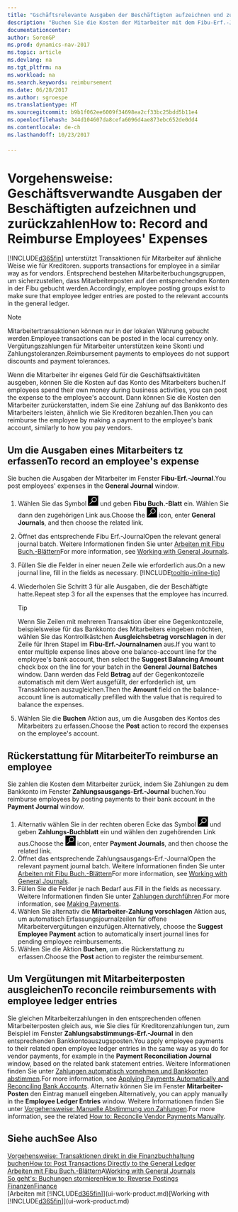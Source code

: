 ```yaml
---
title: "Gschäftsrelevante Ausgaben der Beschäftigten aufzeichnen und zurückzahlen"
description: "Buchen Sie die Kosten der Mitarbeiter mit dem Fibu-Erf.-Journal zu dem Konto und buchen Sie später die Zahlung an das Bankkonto des Mitarbeiters, dem die geschäftsverwandten Ausgaben zurückzuerstatten sind."
documentationcenter: 
author: SorenGP
ms.prod: dynamics-nav-2017
ms.topic: article
ms.devlang: na
ms.tgt_pltfrm: na
ms.workload: na
ms.search.keywords: reimbursement
ms.date: 06/28/2017
ms.author: sgroespe
ms.translationtype: HT
ms.sourcegitcommit: b9b1f062ee6009f34698ea2cf33bc25bdd5b11e4
ms.openlocfilehash: 344d104607da8cefa6096d4ae873ebc652de0dd4
ms.contentlocale: de-ch
ms.lasthandoff: 10/23/2017

---
```

# <a name="how-to-record-and-reimburse-employees-expenses"></a><span data-ttu-id="fa9ed-103">Vorgehensweise: Geschäftsverwandte Ausgaben der Beschäftigten aufzeichnen und zurückzahlen</span><span class="sxs-lookup"><span data-stu-id="fa9ed-103">How to: Record and Reimburse Employees' Expenses</span></span>
[!INCLUDE[d365fin](includes/d365fin_md.md)]<span data-ttu-id="fa9ed-104"> unterstützt Transaktionen für Mitarbeiter auf ähnliche Weise wie für Kreditoren.</span><span class="sxs-lookup"><span data-stu-id="fa9ed-104"> supports transactions for employee in a similar way as for vendors.</span></span> <span data-ttu-id="fa9ed-105">Entsprechend bestehen Mitarbeiterbuchungsgruppen, um sicherzustellen, dass Mitarbeiterposten auf den entsprechenden Konten in der Fibu gebucht werden.</span><span class="sxs-lookup"><span data-stu-id="fa9ed-105">Accordingly, employee posting groups exist to make sure that employee ledger entries are posted to the relevant accounts in the general ledger.</span></span>

> [!NOTE]  
> <span data-ttu-id="fa9ed-106">Mitarbeitertransaktionen können nur in der lokalen Währung gebucht werden.</span><span class="sxs-lookup"><span data-stu-id="fa9ed-106">Employee transactions can be posted in the local currency only.</span></span> <span data-ttu-id="fa9ed-107">Vergütungszahlungen für Mitarbeiter unterstützen keine Skonti und Zahlungstoleranzen.</span><span class="sxs-lookup"><span data-stu-id="fa9ed-107">Reimbursement payments to employees do not support discounts and payment tolerances.</span></span>

<span data-ttu-id="fa9ed-108">Wenn die Mitarbeiter ihr eigenes Geld für die Geschäftsaktivitäten ausgeben, können Sie die Kosten auf das Konto des Mitarbeiters buchen.</span><span class="sxs-lookup"><span data-stu-id="fa9ed-108">If employees spend their own money during business activities, you can post the expense to the employee's account.</span></span> <span data-ttu-id="fa9ed-109">Dann können Sie die Kosten den Mitarbeiter zurückerstatten, indem Sie eine Zahlung auf das  Bankkonto des Mitarbeiters leisten, ähnlich wie Sie Kreditoren bezahlen.</span><span class="sxs-lookup"><span data-stu-id="fa9ed-109">Then you can reimburse the employee by making a payment to the employee's bank account, similarly to how you pay vendors.</span></span>

## <a name="to-record-an-employees-expense"></a><span data-ttu-id="fa9ed-110">Um die Ausgaben eines Mitarbeiters tz erfassen</span><span class="sxs-lookup"><span data-stu-id="fa9ed-110">To record an employee's expense</span></span>
<span data-ttu-id="fa9ed-111">Sie buchen die Ausgaben der Mitarbeiter im Fenster **Fibu-Erf.-Journal**.</span><span class="sxs-lookup"><span data-stu-id="fa9ed-111">You post employees' expenses in the **General Journal** window.</span></span>
1. <span data-ttu-id="fa9ed-112">Wählen Sie das Symbol ![Nach Seite oder Bericht suchen](media/ui-search/search_small.png "Nach Seite oder Bericht suchen") und geben **Fibu Buch.-Blatt** ein. Wählen Sie dann den zugehörigen Link aus.</span><span class="sxs-lookup"><span data-stu-id="fa9ed-112">Choose the ![Search for Page or Report](media/ui-search/search_small.png "Search for Page or Report icon") icon, enter **General Journals**, and then choose the related link.</span></span>
2. <span data-ttu-id="fa9ed-113">Öffnet das entsprechende Fibu Erf.-Journal</span><span class="sxs-lookup"><span data-stu-id="fa9ed-113">Open the relevant general journal batch.</span></span> <span data-ttu-id="fa9ed-114">Weitere Informationen finden Sie unter [Arbeiten mit Fibu Buch.-Blättern](ui-work-general-journals.md)</span><span class="sxs-lookup"><span data-stu-id="fa9ed-114">For more information, see [Working with General Journals](ui-work-general-journals.md).</span></span>
3. <span data-ttu-id="fa9ed-115">Füllen Sie die Felder in einer neuen Zeile wie erforderlich aus.</span><span class="sxs-lookup"><span data-stu-id="fa9ed-115">On a new journal line, fill in the fields as necessary.</span></span> [!INCLUDE[tooltip-inline-tip](includes/tooltip-inline-tip_md.md)]    
4. <span data-ttu-id="fa9ed-116">Wiederholen Sie Schritt 3 für alle Ausgaben, die der Beschäftigte hatte.</span><span class="sxs-lookup"><span data-stu-id="fa9ed-116">Repeat step 3 for all the expenses that the employee has incurred.</span></span>

    > [!TIP]  
    > <span data-ttu-id="fa9ed-117">Wenn Sie Zeilen mit mehreren Transaktion über eine Gegenkontozeile, beispielsweise für das Bankkonto des Mitarbeiters eingeben möchten, wählen Sie das Kontrollkästchen **Ausgleichsbetrag vorschlagen** in der Zeile für Ihren Stapel im **Fibu-Erf.-Journalnamen** aus.</span><span class="sxs-lookup"><span data-stu-id="fa9ed-117">If you want to enter multiple expense lines above one balance-account line for the employee's bank account, then select the **Suggest Balancing Amount** check box on the line for your batch in the **General Journal Batches** window.</span></span> <span data-ttu-id="fa9ed-118">Dann werden das Feld **Betrag** auf der Gegenkontozeile automatisch mit dem Wert ausgefüllt, der erforderlich ist, um Transaktionen auszugleichen.</span><span class="sxs-lookup"><span data-stu-id="fa9ed-118">Then the **Amount** field on the balance-account line is automatically prefilled with the value that is required to balance the expenses.</span></span>
5. <span data-ttu-id="fa9ed-119">Wählen Sie die **Buchen** Aktion aus, um die Ausgaben des Kontos des Mitarbeiters zu erfassen.</span><span class="sxs-lookup"><span data-stu-id="fa9ed-119">Choose the **Post** action to record the expenses on the employee's account.</span></span>

## <a name="to-reimburse-an-employee"></a><span data-ttu-id="fa9ed-120">Rückerstattung für Mitarbeiter</span><span class="sxs-lookup"><span data-stu-id="fa9ed-120">To reimburse an employee</span></span>
<span data-ttu-id="fa9ed-121">Sie zahlen die Kosten dem Mitarbeiter zurück, indem Sie Zahlungen zu dem Bankkonto im Fenster **Zahlungsausgangs-Erf.-Journal** buchen.</span><span class="sxs-lookup"><span data-stu-id="fa9ed-121">You reimburse employees by posting payments to their bank account in the **Payment Journal** window.</span></span>
1. <span data-ttu-id="fa9ed-122">Alternativ wählen Sie in der rechten oberen Ecke das Symbol ![Nach Seite oder Bericht suchen](media/ui-search/search_small.png "Nach Seite oder Bericht suchen") und geben **Zahlungs-Buchblatt** ein und wählen den zugehörenden Link aus.</span><span class="sxs-lookup"><span data-stu-id="fa9ed-122">Choose the ![Search for Page or Report](media/ui-search/search_small.png "Search for Page or Report icon") icon, enter **Payment Journals**, and then choose the related link.</span></span>
2. <span data-ttu-id="fa9ed-123">Öffnet das entsprechende Zahlungsausgangs-Erf.-Journal</span><span class="sxs-lookup"><span data-stu-id="fa9ed-123">Open the relevant payment journal batch.</span></span> <span data-ttu-id="fa9ed-124">Weitere Informationen finden Sie unter [Arbeiten mit Fibu Buch.-Blättern](ui-work-general-journals.md)</span><span class="sxs-lookup"><span data-stu-id="fa9ed-124">For more information, see [Working with General Journals](ui-work-general-journals.md).</span></span>
3. <span data-ttu-id="fa9ed-125">Füllen Sie die Felder je nach Bedarf aus.</span><span class="sxs-lookup"><span data-stu-id="fa9ed-125">Fill in the fields as necessary.</span></span> <span data-ttu-id="fa9ed-126">Weitere Informationen finden Sie unter [Zahlungen durchführen](payables-make-payments.md).</span><span class="sxs-lookup"><span data-stu-id="fa9ed-126">For more information, see [Making Payments](payables-make-payments.md).</span></span>
4. <span data-ttu-id="fa9ed-127">Wählen Sie alternativ die **Mitarbeiter-Zahlung vorschlagen** Aktion aus, um automatisch Erfassungsjournalzeilen für offene Mitarbeitervergütungen einzufügen.</span><span class="sxs-lookup"><span data-stu-id="fa9ed-127">Alternatively, choose the **Suggest Employee Payment** action to automatically insert journal lines for pending employee reimbursements.</span></span>
5. <span data-ttu-id="fa9ed-128">Wählen Sie die Aktion **Buchen**, um die Rückerstattung zu erfassen.</span><span class="sxs-lookup"><span data-stu-id="fa9ed-128">Choose the **Post** action to register the reimbursement.</span></span>  

## <a name="to-reconcile-reimbursements-with-employee-ledger-entries"></a><span data-ttu-id="fa9ed-129">Um Vergütungen mit Mitarbeiterposten ausgleichen</span><span class="sxs-lookup"><span data-stu-id="fa9ed-129">To reconcile reimbursements with employee ledger entries</span></span>
<span data-ttu-id="fa9ed-130">Sie gleichen Mitarbeiterzahlungen in den entsprechenden offenen Mitarbeiterposten gleich aus, wie Sie dies für Kreditorenzahlungen tun, zum Beispiel im Fenster **Zahlungsabstimmungs-Erf.-Journal** in den entsprechenden Bankkontoauszugsposten.</span><span class="sxs-lookup"><span data-stu-id="fa9ed-130">You apply employee payments to their related open employee ledger entries in the same way as you do for vendor payments, for example in the **Payment Reconciliation Journal** window, based on the related bank statement entries.</span></span> <span data-ttu-id="fa9ed-131">Weitere Informationen finden Sie unter [Zahlungen automatisch vornehmen und Bankkonten abstimmen](receivables-apply-payments-auto-reconcile-bank-accounts.md).</span><span class="sxs-lookup"><span data-stu-id="fa9ed-131">For more information, see [Applying Payments Automatically and Reconciling Bank Accounts](receivables-apply-payments-auto-reconcile-bank-accounts.md).</span></span> <span data-ttu-id="fa9ed-132">Alternativ können Sie im Fenster **Mitarbeiter-Posten** den Eintrag manuell eingeben.</span><span class="sxs-lookup"><span data-stu-id="fa9ed-132">Alternatively, you can apply manually in the **Employee Ledger Entries** window.</span></span> <span data-ttu-id="fa9ed-133">Weitere Informationen finden Sie unter [Vorgehensweise: Manuelle Abstimmung von Zahlungen](payables-how-apply-purchase-transactions-manually.md).</span><span class="sxs-lookup"><span data-stu-id="fa9ed-133">For more information, see the related [How to: Reconcile Vendor Payments Manually](payables-how-apply-purchase-transactions-manually.md).</span></span>  

## <a name="see-also"></a><span data-ttu-id="fa9ed-134">Siehe auch</span><span class="sxs-lookup"><span data-stu-id="fa9ed-134">See Also</span></span>
[<span data-ttu-id="fa9ed-135">Vorgehensweise: Transaktionen direkt in die Finanzbuchhaltung buchen</span><span class="sxs-lookup"><span data-stu-id="fa9ed-135">How to: Post Transactions Directly to the General Ledger</span></span>](finance-how-post-transactions-directly.md)  
<span data-ttu-id="fa9ed-136">[Arbeiten mit Fibu Buch.-Blättern](ui-work-general-journals.md)A</span><span class="sxs-lookup"><span data-stu-id="fa9ed-136">[Working with General Journals](ui-work-general-journals.md)</span></span>  
[<span data-ttu-id="fa9ed-137">So geht's: Buchungen stornieren</span><span class="sxs-lookup"><span data-stu-id="fa9ed-137">How to: Reverse Postings</span></span>](finance-how-reverse-journal-posting.md)  
[<span data-ttu-id="fa9ed-138">Finanzen</span><span class="sxs-lookup"><span data-stu-id="fa9ed-138">Finance</span></span>](finance.md)  
<span data-ttu-id="fa9ed-139">[Arbeiten mit [!INCLUDE[d365fin](includes/d365fin_md.md)]](ui-work-product.md)</span><span class="sxs-lookup"><span data-stu-id="fa9ed-139">[Working with [!INCLUDE[d365fin](includes/d365fin_md.md)]](ui-work-product.md)</span></span>  

